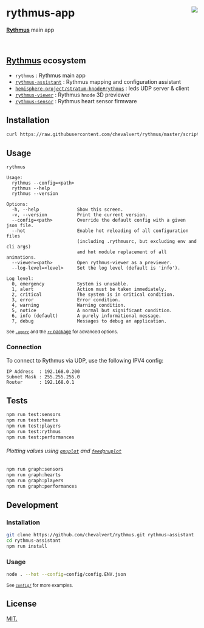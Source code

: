 # rythmus-app [<img src="https://github.com/chevalvert.png?size=100" align="right">](http://chevalvert.fr/)
**[Rythmus](https://github.com/chevalvert?q=rythmus)** main app

<br>

## **[Rythmus](https://github.com/chevalvert?q=rythmus)** ecosystem
- `rythmus` : Rythmus main app
- [`rythmus-assistant`](https://github.com/chevalvert/rythmus-assistant) : Rythmus mapping and configuration assistant
- [`hemisphere-project/stratum-hnode#rythmus`](https://github.com/Hemisphere-Project/stratum-hnode/tree/rythmus) : leds UDP server & client
- [`rythmus-viewer`](https://github.com/chevalvert/rythmus-viewer) : Rythmus `hnode` 3D previewer
- [`rythmus-sensor`](https://github.com/chevalvert/rythmus-sensor) : Rythmus heart sensor firmware

## Installation 
```sh
curl https://raw.githubusercontent.com/chevalvert/rythmus/master/scripts/install.sh | bash
```

## Usage
```
rythmus

Usage:
  rythmus --config=<path>
  rythmus --help
  rythmus --version

Options:
  -h, --help              Show this screen.
  -v, --version           Print the current version.
  --config=<path>         Override the default config with a given json file.
  --hot                   Enable hot reloading of all configuration files
                          (including .rythmusrc, but excluding env and cli args)
                          and hot module replacement of all animations.
  --viewer=<path>         Open rythmus-viewer as a previewer.
  --log-level=<level>     Set the log level (default is 'info').

Log level:
  0, emergency            System is unusable.
  1, alert                Action must be taken immediately.
  2, critical             The system is in critical condition.
  3, error                Error condition.
  4, warning              Warning condition.
  5, notice               A normal but significant condition.
  6, info (default)       A purely informational message.
  7, debug                Messages to debug an application.

```
<sup>See [`.apprc`](.apprc) and the [`rc` package](https://github.com/dominictarr/rc#standards) for advanced options.</sup>

### Connection
To connect to Rythmus via UDP, use the following IPV4 config:
```
IP Address  : 192.168.0.200
Subnet Mask : 255.255.255.0
Router      : 192.168.0.1
```

## Tests
```sh
npm run test:sensors
npm run test:hearts
npm run test:players
npm run test:rythmus
npm run test:performances
```

###### Plotting values using [`gnuplot`](http://www.gnuplot.info/) and [`feedgnuplot`](https://github.com/dkogan/feedgnuplot)
```sh
npm run graph:sensors
npm run graph:hearts
npm run graph:players
npm run graph:performances
```

## Development

### Installation
```sh
git clone https://github.com/chevalvert/rythmus.git rythmus-assistant
cd rythmus-assistant
npm run install
```

### Usage
```sh
node . --hot --config=config/config.ENV.json
```
<sup>See [`config/`](config) for more examples.</sup>

## License
[MIT.](https://tldrlegal.com/license/mit-license)
